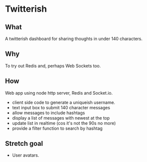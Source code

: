 # Twitterish

## What

A twitterish dashboard for sharing thoughts in under 140 characters.

## Why

To try out Redis and, perhaps Web Sockets too.

## How

Web app using node http server, Redis and Socket.io.

- client side code to generate a uniqueish username.
- text input box to submit 140 character messages
- allow messages to include hashtags
- display a list of messages with newest at the top
- update list in realtime (cos it's not the 90s no more)
- provide a filter function to search by hashtag

## Stretch goal

- User avatars.
